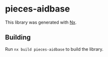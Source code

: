 # pieces-aidbase

This library was generated with [Nx](https://nx.dev).

## Building

Run `nx build pieces-aidbase` to build the library.
